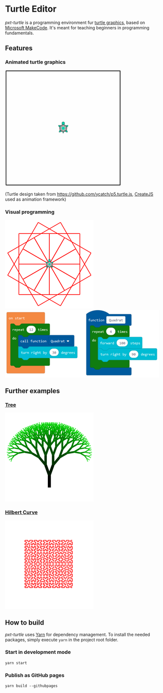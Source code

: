 # Turtle Editor #

*pxt-turtle* is a programming environment fur [turtle graphics](https://en.wikipedia.org/wiki/Turtle_graphics), based on [Microsoft MakeCode](https://github.com/Microsoft/pxt). It's meant for teaching beginners in programming fundamentals.

## Features ##

### Animated turtle graphics ###
![Simple](examples/simple.gif)

(Turtle design taken from https://github.com/ycatch/p5.turtle.js, [CreateJS](https://createjs.com/) used as animation framework)

### Visual programming ###
![Quadrats](examples/quadrats.png) ![Blocks](examples/quadrats_blocks.png)

## Further examples ##

### [Tree](examples/tree.js) ###
![Tree](examples/tree.png)

### [Hilbert Curve](examples/hilbert.js) ###
![Hilbert Curve](examples/hilbert.png)

## How to build ##
*pxt-turtle* uses [Yarn](https://yarnpkg.com/) for dependency management. To install the needed packages, simply execute `yarn` in the project root folder.

### Start in development mode ###

    yarn start

### Publish as GitHub pages ###

    yarn build --githubpages
